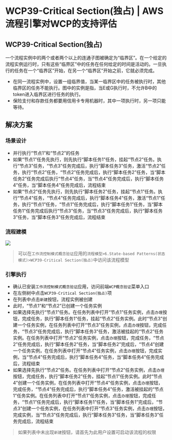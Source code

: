 # WCP39-Critical Section(独占) | AWS 流程引擎对WCP的支持评估

## WCP39-Critical Section(独占)

一个流程实例中的两个或者两个以上的连通子图被确定为“临界区”。在一个给定的流程实例运行时，只有这些“临界区”中的任务在任何给定的时间是活动的。一旦执行的任务在一个“临界区”开始，在另一个“临界区”开始之前，它就必须完成。

  * 在同一流程实例中，设置一组临界值，当某一临界区中的任务被执行时，其他临界区的任务不能执行。图中的实例是指，当E或G执行时，不允许B中的token进入临界区进行任务的执行。
  * 保险支付和存款任务都要用信用卡专用机器时，其中一项执行时，另一项只能等待。

## 解决方案

### 场景设计

  * 并行执行“节点1”和“节点2”的任务
  * 如果“节点1”任务先执行，则先执行“脚本任务1”任务，挂起“节点2”任务。执行“节点3”任务，“节点3”任务完成后，执行“脚本任务3”任务，激活“节点2”任务，执行“节点2”任务，“节点2”任务完成后，执行“脚本任务2”任务，当“脚本任务2”任务完成后执行“节点4”任务，当“节点4”任务完成后，执行“脚本任务4”任务，当“脚本任务4”任务完成后，流程结束
  * 如果“节点2”任务先执行，则先执行“脚本任务2”任务，挂起“节点1”任务。执行“节点4”任务，“节点4”任务完成后，执行“脚本任务4”任务，激活“节点1”任务，执行“节点1”任务，“节点1”任务完成后，执行“脚本任务1”任务，当“脚本任务1”任务完成后执行“节点3”任务，当“节点3”任务完成后，执行“脚本任务3”任务，当“脚本任务3”任务完成后，流程结束

### 流程建模

![](https://docs.awspaas.com/reference-guide/aws-paas-wcp-reference-guide/part6/wcp39-process-model.png)

> 可以在`工作流控制模式概念验证`应用的`流程模型>6.State-based Patterns(状态模式)>WCP39-Critical Section(独占)`中访问该流程模型

### 引擎执行

  * 确认已安装`工作流控制模式概念验证`应用，访问前端`WCP概念验证`菜单入口
  * 在左侧树中点击`WCP39-Critical Section(独占)`项
  * 在列表中点击`新建`按钮，流程实例被创建
  * 此时，“节点1”和“节点2”已创建一个任务实例
  * 如果选择先执行“节点1”任务。在任务列表中打开“节点1”任务实例，点击`办理`按钮，完成任务，执行“脚本任务1”任务，挂起“节点2”任务实例。此时“节点3”创建一个任务实例，在任务列表中打开“节点3”任务实例，点击`办理`按钮，完成任务，“节点3”任务完成后，执行“脚本任务3”任务，激活被挂起的“节点2”任务实例。在任务列表中打开“节点2”任务实例，点击`办理`按钮，完成任务，“节点2”任务完成后，执行“脚本任务2”任务，当“脚本任务2”完成后，“节点4”创建一个任务实例，在任务列表中打开“节点4”任务实例，点击`办理`按钮，完成实例，当“节点4”任务完成后，执行“脚本任务4”任务，当“脚本任务4”任务完成后，流程结束
  * 如果选择先执行“节点2”任务。在任务列表中打开“节点2”任务实例，点击`办理`按钮，完成任务，执行“脚本任务2”任务，挂起“节点1”任务实例。此时“节点4”创建一个任务实例，在任务列表中打开“节点4”任务实例，点击`办理`按钮，完成任务，“节点4”任务完成后，执行“脚本任务4”任务，激活被挂起的“节点1”任务实例。在任务列表中打开“节点1”任务实例，点击`办理`按钮，完成任务，“节点1”任务完成后，执行“脚本任务1”任务，当“脚本任务1”完成后，“节点3”创建一个任务实例，在任务列表中打开“节点3”任务实例，点击`办理`按钮，完成实例，当“节点3”任务完成后，执行“脚本任务3”任务，当“脚本任务3”任务完成后，流程结束

> 如果列表中未出现`新建`按钮，请首先为此用户设置可启动该流程的权限